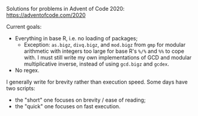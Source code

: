 Solutions for problems in Advent of Code 2020: https://adventofcode.com/2020

Current goals:
- Everything in base R, i.e. no loading of packages;
  - Exception: `as.bigz`, `divq.bigz`, and `mod.bigz` from `gmp` for modular arithmetic with integers too large for base R's `%/%` and `%%` to cope with. I must still write my own implementations of GCD and modular multiplicative inverse, instead of using `gcd.bigz` and `gcdex`.
- No regex.

I generally write for brevity rather than execution speed.
Some days have two scripts:

- the "short" one focuses on brevity / ease of reading;
- the "quick" one focuses on fast execution.
